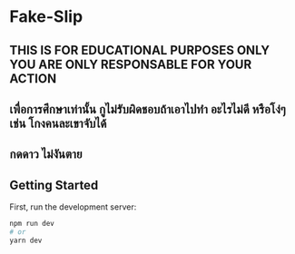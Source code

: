 # Fake-Slip


## THIS IS FOR EDUCATIONAL PURPOSES ONLY YOU ARE ONLY RESPONSABLE FOR YOUR ACTION


## เพื่อการศึกษาเท่านั้น กูไม่รับผิดชอบถ้าเอาไปทำ อะไรไม่ดี หรือโง่ๆ เช่น โกงคนละเขาจับได้


## กดดาว ไม่งันตาย

## Getting Started

First, run the development server:

```bash
npm run dev
# or
yarn dev
```
